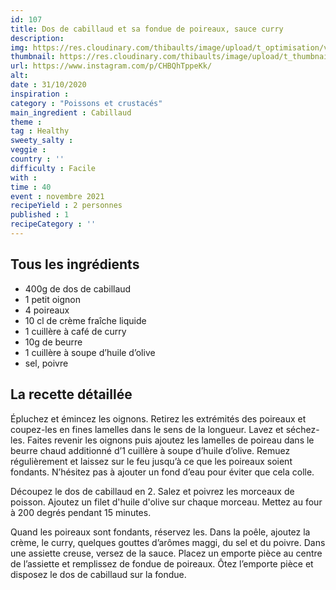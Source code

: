 ```yaml
---
id: 107
title: Dos de cabillaud et sa fondue de poireaux, sauce curry
description: 
img: https://res.cloudinary.com/thibaults/image/upload/t_optimisation/v1604261423/Recipes/20201031_cabillaud_poireau.jpg
thumbnail: https://res.cloudinary.com/thibaults/image/upload/t_thumbnail_josie/v1604261423/Recipes/20201031_cabillaud_poireau.jpg
url: https://www.instagram.com/p/CHBQhTppeKk/
alt: 
date : 31/10/2020
inspiration : 
category : "Poissons et crustacés"
main_ingredient : Cabillaud
theme : 
tag : Healthy
sweety_salty : 
veggie : 
country : ''
difficulty : Facile
with : 
time : 40
event : novembre 2021
recipeYield : 2 personnes
published : 1
recipeCategory : ''
---
```


## Tous les ingrédients
 - 400g de dos de cabillaud
 - 1 petit oignon
 - 4 poireaux
 - 10 cl de crème fraîche liquide
 - 1 cuillère à café de curry
 - 10g de beurre
 - 1 cuillère à soupe d’huile d’olive
 - sel, poivre

## La recette détaillée
Épluchez et émincez les oignons. Retirez les extrémités des poireaux et coupez-les en fines lamelles dans le sens de la longueur. Lavez et séchez-les. Faites revenir les oignons puis ajoutez les lamelles de poireau dans le beurre chaud additionné d’1 cuillère à soupe d’huile d’olive. Remuez régulièrement et laissez sur le feu jusqu’à ce que les poireaux soient fondants. N’hésitez pas à ajouter un fond d’eau pour éviter que cela colle.

Découpez le dos de cabillaud en 2. Salez et poivrez les morceaux de poisson. Ajoutez un filet d'huile d'olive sur chaque morceau. Mettez au four à 200 degrés pendant 15 minutes.

Quand les poireaux sont fondants, réservez les. Dans la poêle, ajoutez la crème, le curry, quelques gouttes d’arômes maggi, du sel et du poivre. Dans une assiette creuse, versez de la sauce. Placez un emporte pièce au centre de l’assiette et remplissez de fondue de poireaux. Ôtez l’emporte pièce et disposez le dos de cabillaud sur la fondue.